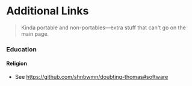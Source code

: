 
# Additional Links

> Kinda portable and non-portables—extra stuff that can't go on the main page.

### Education

#### Religion
* See https://github.com/shnbwmn/doubting-thomas#software
